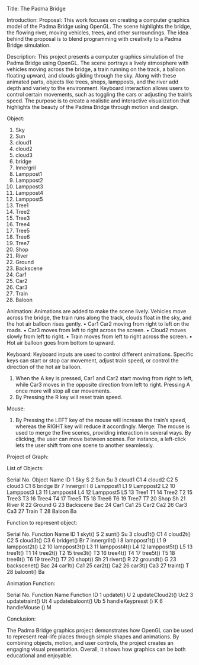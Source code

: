 Title: The Padma Bridge


Introduction:
Proposal:
This work focuses on creating a computer graphics model of the Padma Bridge using OpenGL. The scene highlights the bridge, the flowing river, moving vehicles, trees, and other surroundings. The idea behind the proposal is to blend programming with creativity to a Padma Bridge simulation.

Description:
This project presents a computer graphics simulation of the Padma Bridge using OpenGL. The scene portrays a lively atmosphere with vehicles moving across the bridge, a train running on the track, a balloon floating upward, and clouds gliding through the sky. Along with these animated parts, objects like trees, shops, lampposts, and the river add depth and variety to the environment. Keyboard interaction allows users to control certain movements, such as toggling the cars or adjusting the train’s speed. The purpose is to create a realistic and interactive visualization that highlights the beauty of the Padma Bridge through motion and design.

Object:
1.	Sky
2.	Sun
3.	cloud1 
4.	cloud2 
5.	cloud3
6.	bridge
7.	Innergril
8.	Lamppost1
9.	Lamppost2
10.	 Lamppost3 
11.	Lamppost4
12.	Lamppost5
13.	Tree1
14.	Tree2
15.	 Tree3
16.	Tree4
17.	Tree5
18.	Tree6
19.	Tree7
20.	Shop
21.	River
22.	Ground
23.	Backscene
24.	Car1 
25.	Car2 
26.	Car3 
27.	Train
28.	Baloon

Animation:
Animations are added to make the scene lively. Vehicles move across the bridge, the train runs along the track, clouds float in the sky, and the hot air balloon rises gently.
•	Car1 Car2 moving from right to left on the roads.
•	Car3 moves from left to right across the screen.
•	Cloud2 moves slowly from left to right.
•	Train moves from left to right across the screen.
•	Hot air balloon goes from bottom to upward.

Keyboard:
Keyboard inputs are used to control different animations. Specific keys can start or stop car movement, adjust train speed, or control the direction of the hot air balloon. 
1.	When the A key is pressed, Car1 and Car2 start moving from right to left, while Car3 moves in the opposite direction from left to right. Pressing A once more will stop all car movements.
2.	By Pressing the R key will reset train speed.

Mouse:
1.	By Pressing the LEFT key of the mouse will increase the train’s speed, whereas the RIGHT key will reduce it accordingly.
Merge:
The mouse is used to merge the five scenes, providing interaction in several ways. By clicking, the user can move between scenes. For instance, a left-click lets the user shift from one scene to another seamlessly.

Project of Graph:

 

List of Objects:

Serial No.    	Object Name	ID
1	Sky	               S
2	Sun              	Su
3	cloud1          	C1
4	cloud2           	C2
5	cloud3	          C1
6	bridge	          Br
7	Innergril	        I
8	Lamppost1       	L1
9	Lamppost2	        L2
10	Lamppost3     	L3
11	Lamppost4     	L4
12	Lamppost5	      L5
13	Tree1	          T1
14	Tree2	          T2
15	Tree3	          T3
16	Tree4	          T4
17	Tree5	          T5
18	Tree6	          T6
19	Tree7	          T7
20	Shop	          Sh
21	River	          R
22	Ground	        G
23	Backscene	    Bac
24	Car1	        Ca1
25	Car2	        Ca2
26	Car3	        Ca3
27	Train	         T
28	Baloon	       Ba



Function to represent object:

Serial No.	      Function Name	ID
1	skyt()	               S
2	sunt()	              Su
3	cloud1t()	            C1
4	cloud2t()	            C2
5	cloud3t()	            C3
6	bridget()           	Br
7	innergrilt()         	I
8	lamppost1t()        	L1
9	lamppost2t()	        L2
10	lamppost3t()	      L3
11	lamppost4t()	      L4
12	lamppost5t()	      L5
13	tree1t()	          T1
14	tree2t()	          T2
15	tree3t()	          T3
16	tree4t()          	T4
17	tree5t()	          T5
18	tree6t()	          T6
19	tree7t()	          T7
20	shopt()           	Sh
21	rivert()	          R
22	groundt()	          G
23	backscenet()     	Bac
24	car1t()	          Ca1
25	car2t()	          Ca2
26	car3t()	          Ca3
27	traint()	         T
28	baloont()        	Ba



Animation Function:

Serial No.	            Function Name	Function ID
1	updatet()                       	U
2	updateCloud2t()                 	Uc2
3	updatetraint()	                  Ut
4	updatebaloont()                 	Ub
5	handleKeypresst ()               	K
6	handleMouse ()	                  M


Conclusion:

The Padma Bridge graphics project demonstrates how OpenGL can be used to represent real-life places through simple shapes and animations. By combining objects, motion, and user controls, the project creates an engaging visual presentation. Overall, it shows how graphics can be both educational and enjoyable.

